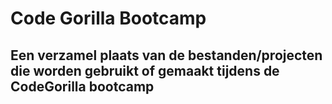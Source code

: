 # Code Gorilla Bootcamp

## Een verzamel plaats van de bestanden/projecten die worden gebruikt of gemaakt tijdens de CodeGorilla bootcamp

